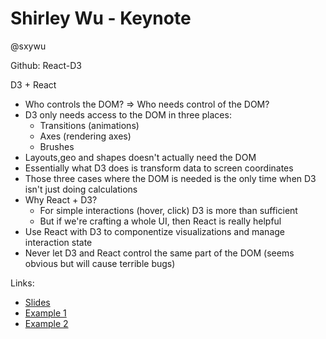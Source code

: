 Shirley Wu - Keynote
====================

@sxywu

Github: React-D3

D3 + React
* Who controls the DOM? => Who needs control of the DOM?
* D3 only needs access to the DOM in three places:
  * Transitions (animations)
  * Axes (rendering axes)
  * Brushes
* Layouts,geo and shapes doesn't actually need the DOM
* Essentially what D3 does is transform data to screen coordinates
* Those three cases where the DOM is needed is the only time when D3 isn't just doing calculations
* Why React + D3?
  * For simple interactions (hover, click) D3 is more than sufficient
  * But if we're crafting a whole UI, then React is really helpful
* Use React with D3 to componentize visualizations and manage interaction state
* Never let D3 and React control the same part of the DOM (seems obvious but will cause terrible bugs)

Links:

* [Slides](http://sxywu.com/react-d3)
* [Example 1](https://bl.ocks.org/sxywu/7785064979f1e03865625b083741bf69/4b7e548a5c29c105d3f67e2cb195b9382e284eaa)
* [Example 2](https://bl.ocks.org/sxywu/b27228f6e37b45a648c78bc196b0e448/085355fe64b7f4849e9ade1cbbbb3c6bc0d57924)
